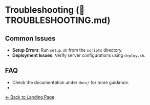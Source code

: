 # Troubleshooting (📜 TROUBLESHOOTING.md)

## Common Issues
- **Setup Errors**: Run `setup.sh` from the `scripts` directory.
- **Deployment Issues**: Verify server configurations using `deploy.sh`.

## FAQ
- Check the documentation under `docs/` for more guidance.
- 
[← Back to Landing Page](https://cproject.io)
